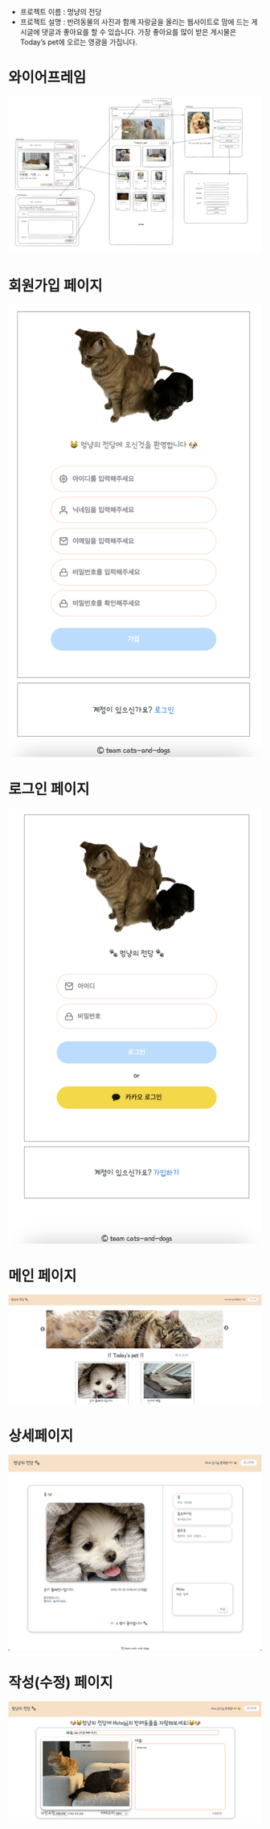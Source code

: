 - 프로젝트 이름 : 멍냥의 전당
- 프로젝트 설명 : 반려동물의 사진과 함께 자랑글을 올리는 웹사이트로 맘에 드는 게시글에 댓글과 좋아요를 할 수 있습니다. 가장 좋아요를 많이 받은 게시물은 Today’s pet에 오르는 영광을 가집니다.
# 와이어프레임
![wireframe](./src/asset/ReadmeImg/wireframe.png)
# 회원가입 페이지 
![signup](./src/asset/ReadmeImg/signup.png)
# 로그인 페이지 
![signIn](./src/asset/ReadmeImg/signIn.png)
# 메인 페이지 
![main](./src/asset/ReadmeImg/main.png)
# 상세페이지 
![detail](./src/asset/ReadmeImg/detail.png)
# 작성(수정) 페이지 
![write](./src/asset/ReadmeImg/write.png)